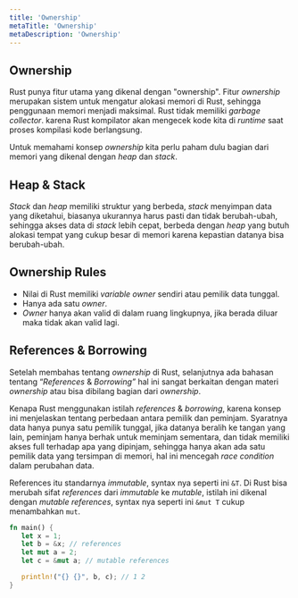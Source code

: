```yaml
---
title: 'Ownership'
metaTitle: 'Ownership'
metaDescription: 'Ownership'
---
```


## Ownership

Rust punya fitur utama yang dikenal dengan "ownership". Fitur _ownership_ merupakan sistem untuk mengatur alokasi memori di Rust, sehingga penggunaan memori menjadi maksimal. Rust tidak memiliki _garbage collector_. karena Rust kompilator akan mengecek kode kita di _runtime_ saat proses kompilasi kode berlangsung.

Untuk memahami konsep _ownership_ kita perlu paham dulu bagian dari memori yang dikenal dengan _heap_ dan _stack_.

## Heap & Stack

_Stack_ dan _heap_ memiliki struktur yang berbeda, _stack_ menyimpan data yang diketahui, biasanya ukurannya harus pasti dan tidak berubah-ubah, sehingga akses data di _stack_ lebih cepat, berbeda dengan _heap_ yang butuh alokasi tempat yang cukup besar di memori karena kepastian datanya bisa berubah-ubah.

## Ownership Rules

- Nilai di Rust memiliki _variable_ _owner_ sendiri atau pemilik data tunggal.
- Hanya ada satu _owner_.
- _Owner_ hanya akan valid di dalam ruang lingkupnya, jika berada diluar maka tidak akan valid lagi.

## References & Borrowing

Setelah membahas tentang _ownership_ di Rust, selanjutnya ada bahasan tentang “_References_ & _Borrowing”_ hal ini sangat berkaitan dengan materi _ownership_ atau bisa dibilang bagian dari _ownership_.

Kenapa Rust menggunakan istilah _references_ & _borrowing_, karena konsep ini menjelaskan tentang perbedaan antara pemilik dan peminjam. Syaratnya data hanya punya satu pemilik tunggal, jika datanya beralih ke tangan yang lain, peminjam hanya berhak untuk meminjam sementara, dan tidak memiliki akses full terhadap apa yang dipinjam, sehingga hanya akan ada satu pemilik data yang tersimpan di memori, hal ini mencegah _race condition_ dalam perubahan data.

References itu standarnya _immutable_, syntax nya seperti ini `&T`. Di Rust bisa merubah sifat _references_ dari _immutable_ ke _mutable_, istilah ini dikenal dengan _mutable references_, syntax nya seperti ini `&mut T` cukup menambahkan `mut`.

```rust
fn main() {
   let x = 1;
   let b = &x; // references
   let mut a = 2;
   let c = &mut a; // mutable references

   println!("{} {}", b, c); // 1 2
}
```

